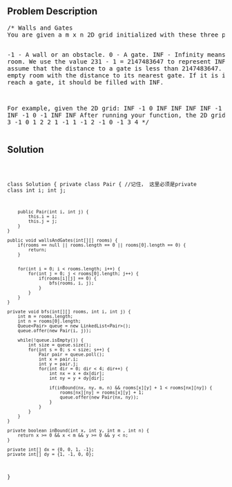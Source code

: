<!--
<style>
  body { font-family: Arial, sans-serif; }
  .container { max-width: 100%; margin: auto; padding: 10px; }
  .comment-block { background-color: #f9f9f9; padding: 10px; border-left: 5px solid #ccc; max-width: 400px; margin: 20px auto; overflow-wrap: break-word; white-space: pre-wrap; }
  .code-block { background-color: #f4f4f4; padding: 10px; border: 1px solid #ddd; }
</style>
-->

<div class='container'>
<h2>Problem Description</h2>
<div class='comment-block'>
<pre>
/* Walls and Gates
You are given a m x n 2D grid initialized with these three possible values.

-1 - A wall or an obstacle.
0 - A gate.
INF - Infinity means an empty room. We use the value 231 - 1 = 2147483647 
to represent INF as you may assume that the distance to a gate is less than 2147483647.
Fill each empty room with the distance to its nearest gate. 
If it is impossible to reach a gate, it should be filled with INF.

For example, given the 2D grid:
INF  -1  0  INF
INF INF INF  -1
INF  -1 INF  -1
  0  -1 INF INF
After running your function, the 2D grid should be:
  3  -1   0   1
  2   2   1  -1
  1  -1   2  -1
  0  -1   3   4
*/
</pre>
</div>

<h2>Solution</h2>
<div class='code-block'>
<pre><code class='language-java'>

class Solution {
    private class Pair { //记住， 这里必须是private class
        int i;
        int j;
        
        public Pair(int i, int j) {
            this.i = i;
            this.j = j;
        }
    }
    
    public void wallsAndGates(int[][] rooms) {
        if(rooms == null || rooms.length == 0 || rooms[0].length == 0) {
            return;
        }
        
        
        for(int i = 0; i < rooms.length; i++) {
            for(int j = 0; j < rooms[0].length; j++) {
                if(rooms[i][j] == 0) {
                    bfs(rooms, i, j);
                }
            }
        }     
    }
    
    private void bfs(int[][] rooms, int i, int j) {
        int m = rooms.length;
        int n = rooms[0].length;
        Queue<Pair> queue = new LinkedList<Pair>();
        queue.offer(new Pair(i, j));
        
        while(!queue.isEmpty()) {
            int size = queue.size();
            for(int s = 0; s < size; s++) {
                Pair pair = queue.poll();
                int x = pair.i;
                int y = pair.j;
                for(int dir = 0; dir < 4; dir++) {
                    int nx = x + dx[dir];
                    int ny = y + dy[dir];
                    
                    if(inBound(nx, ny, m, n) && rooms[x][y] + 1 < rooms[nx][ny]) {
                        rooms[nx][ny] = rooms[x][y] + 1;
                        queue.offer(new Pair(nx, ny));
                    }       
                }   
            } 
        }
    }
    
    private boolean inBound(int x, int y, int m , int n) {
        return x >= 0 && x < m && y >= 0 && y < n;
    }
    
    private int[] dx = {0, 0, 1, -1};
    private int[] dy = {1, -1, 0, 0};
}</code></pre>
</div>
</div>
